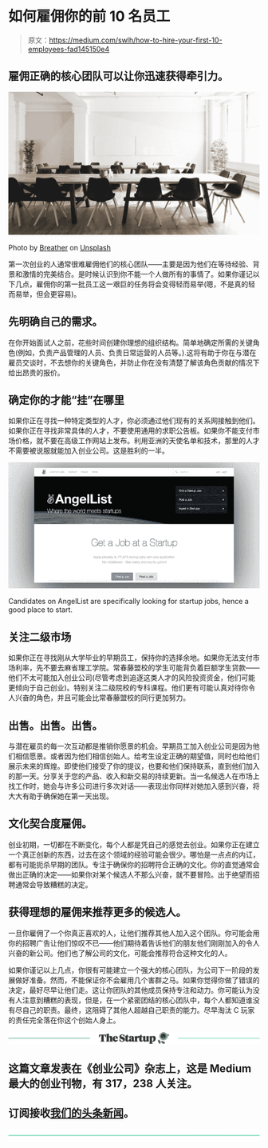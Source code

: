 # 如何雇佣你的前 10 名员工

> 原文：<https://medium.com/swlh/how-to-hire-your-first-10-employees-fad145150e4>

## 雇佣正确的核心团队可以让你迅速获得牵引力。

![](img/acf7ee44af41214e74e827bac91c3f1a.png)

Photo by [Breather](https://unsplash.com/photos/rc8sigFJAHo?utm_source=unsplash&utm_medium=referral&utm_content=creditCopyText) on [Unsplash](https://unsplash.com/collections/430468/workspace?utm_source=unsplash&utm_medium=referral&utm_content=creditCopyText)

第一次创业的人通常很难雇佣他们的核心团队——主要是因为他们在等待经验、背景和激情的完美结合。是时候认识到你不能一个人做所有的事情了。如果你谨记以下几点，雇佣你的第一批员工这一艰巨的任务将会变得轻而易举(嗯，不是真的轻而易举，但会更容易)。

## 先明确自己的需求。

在你开始面试人之前，花些时间创建你理想的组织结构。简单地确定所需的关键角色(例如，负责产品管理的人员、负责日常运营的人员等。).这将有助于你在与潜在雇员交谈时，不去想你的关键角色，并防止你在没有清楚了解该角色贡献的情况下给出昂贵的报价。

## 确定你的才能“挂”在哪里

如果你正在寻找一种特定类型的人才，你必须通过他们现有的关系网接触到他们。如果你正在寻找非常具体的人才，不要使用通用的求职公告板。如果你不能支付市场价格，就不要在高级工作网站上发布。利用亚洲的天使名单和技术，那里的人才不需要被说服就能加入创业公司。这是胜利的一半。

![](img/2faa7afb02c184723a3c7f81f46ddd17.png)

Candidates on AngelList are specifically looking for startup jobs, hence a good place to start.

## 关注二级市场

如果你正在寻找刚从大学毕业的早期员工，保持你的选择余地。如果你无法支付市场利率，先不要去麻省理工学院。常春藤盟校的学生可能背负着巨额学生贷款——他们不太可能加入创业公司(尽管考虑到追逐这类人才的风险投资资金，他们可能更倾向于自己创业)。特别关注二级院校的专科课程。他们更有可能认真对待你令人兴奋的角色，并且可能会比常春藤盟校的同行更加努力。

## 出售。出售。出售。

与潜在雇员的每一次互动都是推销你愿景的机会。早期员工加入创业公司是因为他们相信愿景。或者因为他们相信创始人。给考生设定正确的期望值，同时也给他们展示未来的辉煌。即使他们接受了你的提议，也要和他们保持联系，直到他们加入的那一天。分享关于您的产品、收入和新交易的持续更新。当一名候选人在市场上找工作时，她会与许多公司进行多次对话——表现出你同样对她加入感到兴奋，将大大有助于确保她在第一天出现。

## 文化契合度雇佣。

创业初期，一切都在不断变化，每个人都是凭自己的感觉去创业。如果你正在建立一个真正创新的东西，过去在这个领域的经验可能会很少。哪怕是一点点的内讧，都有可能扼杀早期的团队。专注于确保你的招聘符合正确的文化。你的直觉通常会做出正确的决定——如果你对某个候选人不那么兴奋，就不要冒险。出于绝望而招聘通常会导致糟糕的决定。

## 获得理想的雇佣来推荐更多的候选人。

一旦你雇佣了一个你真正喜欢的人，让他们推荐其他人加入这个团队。你可能会用你的招聘广告让他们惊叹不已——他们期待着告诉他们的朋友他们刚刚加入的令人兴奋的新公司。他们也了解公司的文化，可能会推荐符合这种文化的人。

如果你谨记以上几点，你很有可能建立一个强大的核心团队，为公司下一阶段的发展做好准备。然而，不能保证你不会雇用几个害群之马。如果你觉得你做了错误的决定，最好尽早让他们走。这让你团队的其他成员保持专注和动力。你可能认为没有人注意到糟糕的表现，但是，在一个紧密团结的核心团队中，每个人都知道谁没有尽自己的职责。最终，这阻碍了其他人超越自己职责的能力。尽早淘汰 C 玩家的责任完全落在你这个创始人身上。

[![](img/308a8d84fb9b2fab43d66c117fcc4bb4.png)](https://medium.com/swlh)

## 这篇文章发表在《创业公司》杂志上，这是 Medium 最大的创业刊物，有 317，238 人关注。

## 订阅接收[我们的头条新闻](http://growthsupply.com/the-startup-newsletter/)。

[![](img/b0164736ea17a63403e660de5dedf91a.png)](https://medium.com/swlh)